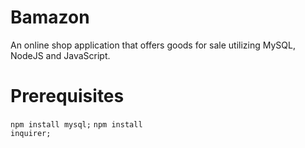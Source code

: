 # Bamazon

An online shop application that offers goods for sale utilizing MySQL, NodeJS and JavaScript.

# Prerequisites

<code>npm install mysql;</code>
<code>npm install inquirer;</code>

